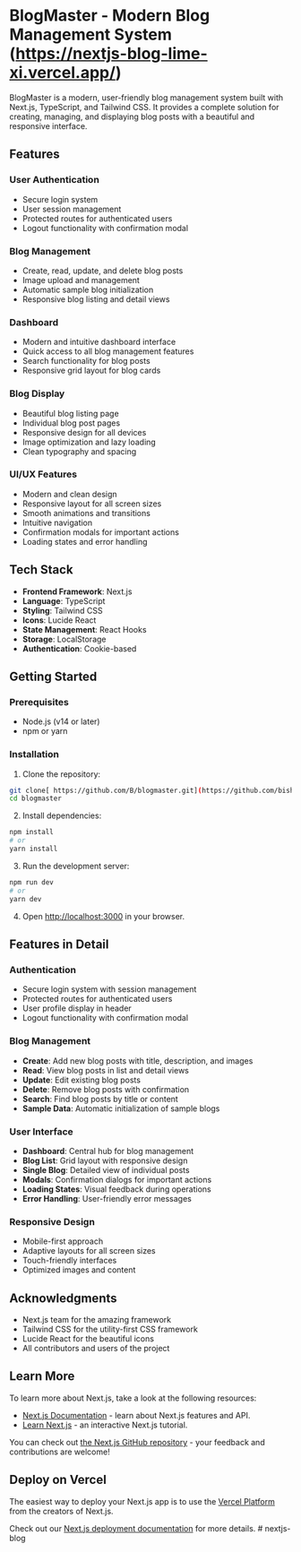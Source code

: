 # BlogMaster - Modern Blog Management System (https://nextjs-blog-lime-xi.vercel.app/)

BlogMaster is a modern, user-friendly blog management system built with Next.js, TypeScript, and Tailwind CSS. It provides a complete solution for creating, managing, and displaying blog posts with a beautiful and responsive interface.

## Features

### User Authentication

- Secure login system
- User session management
- Protected routes for authenticated users
- Logout functionality with confirmation modal

### Blog Management

- Create, read, update, and delete blog posts
- Image upload and management
- Automatic sample blog initialization
- Responsive blog listing and detail views

### Dashboard

- Modern and intuitive dashboard interface
- Quick access to all blog management features
- Search functionality for blog posts
- Responsive grid layout for blog cards

### Blog Display

- Beautiful blog listing page
- Individual blog post pages
- Responsive design for all devices
- Image optimization and lazy loading
- Clean typography and spacing

### UI/UX Features

- Modern and clean design
- Responsive layout for all screen sizes
- Smooth animations and transitions
- Intuitive navigation
- Confirmation modals for important actions
- Loading states and error handling

## Tech Stack

- **Frontend Framework**: Next.js
- **Language**: TypeScript
- **Styling**: Tailwind CSS
- **Icons**: Lucide React
- **State Management**: React Hooks
- **Storage**: LocalStorage
- **Authentication**: Cookie-based

## Getting Started

### Prerequisites

- Node.js (v14 or later)
- npm or yarn

### Installation

1. Clone the repository:

```bash
git clone[ https://github.com/B/blogmaster.git](https://github.com/bishnuf66/nextjs-blog.git)
cd blogmaster
```

2. Install dependencies:

```bash
npm install
# or
yarn install
```

3. Run the development server:

```bash
npm run dev
# or
yarn dev
```

4. Open [http://localhost:3000](http://localhost:3000) in your browser.

## Features in Detail

### Authentication

- Secure login system with session management
- Protected routes for authenticated users
- User profile display in header
- Logout functionality with confirmation modal

### Blog Management

- **Create**: Add new blog posts with title, description, and images
- **Read**: View blog posts in list and detail views
- **Update**: Edit existing blog posts
- **Delete**: Remove blog posts with confirmation
- **Search**: Find blog posts by title or content
- **Sample Data**: Automatic initialization of sample blogs

### User Interface

- **Dashboard**: Central hub for blog management
- **Blog List**: Grid layout with responsive design
- **Single Blog**: Detailed view of individual posts
- **Modals**: Confirmation dialogs for important actions
- **Loading States**: Visual feedback during operations
- **Error Handling**: User-friendly error messages

### Responsive Design

- Mobile-first approach
- Adaptive layouts for all screen sizes
- Touch-friendly interfaces
- Optimized images and content



## Acknowledgments

- Next.js team for the amazing framework
- Tailwind CSS for the utility-first CSS framework
- Lucide React for the beautiful icons
- All contributors and users of the project

## Learn More

To learn more about Next.js, take a look at the following resources:

- [Next.js Documentation](https://nextjs.org/docs) - learn about Next.js features and API.
- [Learn Next.js](https://nextjs.org/learn) - an interactive Next.js tutorial.

You can check out [the Next.js GitHub repository](https://github.com/vercel/next.js) - your feedback and contributions are welcome!

## Deploy on Vercel

The easiest way to deploy your Next.js app is to use the [Vercel Platform](https://vercel.com/new?utm_medium=default-template&filter=next.js&utm_source=create-next-app&utm_campaign=create-next-app-readme) from the creators of Next.js.

Check out our [Next.js deployment documentation](https://nextjs.org/docs/app/building-your-application/deploying) for more details.
#   n e x t j s - b l o g 
 
 
